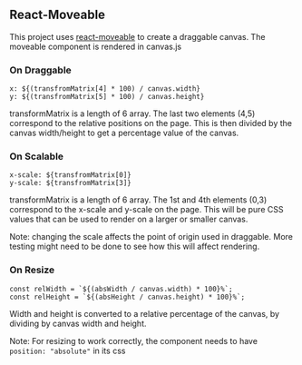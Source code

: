 ## React-Moveable

This project uses [react-moveable](https://www.npmjs.com/package/react-movable) to create a draggable canvas.
The moveable component is rendered in canvas.js

### On Draggable

```
x: ${(transfromMatrix[4] * 100) / canvas.width}
y: ${(transfromMatrix[5] * 100) / canvas.height}
```

transformMatrix is a length of 6 array. The last two elements (4,5) correspond to the relative positions on the page. This is then divided by the canvas width/height to get a percentage value of the canvas.

### On Scalable

```
x-scale: ${transfromMatrix[0]}
y-scale: ${transfromMatrix[3]}
```

transformMatrix is a length of 6 array. The 1st and 4th elements (0,3) correspond to the x-scale and y-scale on the page. This will be pure CSS values that can be used to render on a larger or smaller canvas.

Note: changing the scale affects the point of origin used in draggable. More testing might need to be done to see how this will affect rendering.

### On Resize

```
const relWidth = `${(absWidth / canvas.width) * 100}%`;
const relHeight = `${(absHeight / canvas.height) * 100}%`;
```

Width and height is converted to a relative percentage of the canvas, by dividing by canvas width and height.

Note: For resizing to work correctly, the component needs to have `position: "absolute"` in its css
